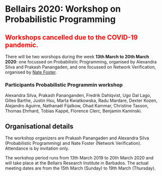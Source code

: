 # Bellairs 2020: Workshop on Probabilistic Programming

## <span style="color:red">Workshops cancelled due to the COVID-19 pandemic.</span>


There will be two worshops during the week **13th March to 20th March 2020**: one focussed on Probabilistic Programming, organised by Alexandra Silva and Prakash Panangaden, and one focussed on Network Verification, organised by [Nate Foster](https://www.cs.cornell.edu/~jnfoster/).


### Participants Probabilistic Programmin workshop 

Alexandra Silva,
Prakash Pananganden,
Fredrik Dahlqvist,
Ugo Dal Lago,
Gilles Barthe,
Justin Hsu,
Marta Kwiatkowska,
Radu Mardare,
Dexter Kozen,
Alejandro Aguirre,
Nathanaël Fijalkow,
Ohad Kammar,
Christine Tasson,
Thomas Ehrhard,
Tobias Kappé,
Florence Clerc,
Benjamin Kaminski.


## Organisational details 

The workshop organizers are Prakash Panangaden and Alexandra Silva (Probabilistic Programming) and Nate Foster (Network Verification). Attendance is by invitation only.

The workshop period runs from 13th March 2019 to 20th March 2020 and will take place at the Bellairs Research Institute in Barbados. The actual meeting dates are from the 15th March (Sunday) to 19th March (Thursday). 

